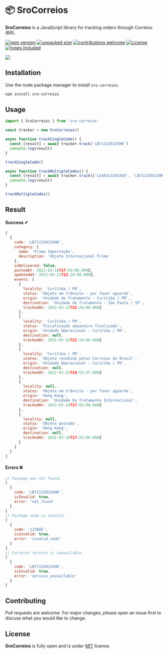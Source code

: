 # 📦 SroCorreios

**SroCorreios** is a JavaScript library for tracking orders through Correios (BR).

[![npm version](https://badge.fury.io/js/sro-correios.svg)](https://www.npmjs.com/package/sro-correios)
[![unpacked size](https://img.shields.io/badge/unpacked%20size-24.1%20kB-informational?color=%234AC41D)](https://www.npmjs.com/package/sro-correios)
[![contributions welcome](https://img.shields.io/badge/contributions-welcome-brightgreen.svg?style=flat&color=%234AC41D)](https://github.com/victoralvesf/sro-correios/issues)
[![License](https://img.shields.io/npm/l/sro-correios?color=%234AC41D)](https://github.com/victoralvesf/sro-correios/blob/master/LICENSE)
[![types included](https://badgen.net/npm/types/sro-correios)](https://www.npmjs.com/package/sro-correios)

<a href="https://www.npmjs.com/package/sro-correios"><img src="https://nodei.co/npm/sro-correios.png"></a>

## Installation

Use the node package manager to install `sro-correios`.

```bash
npm install sro-correios
```

## Usage

```javascript
import { SroCorreios } from 'sro-correios'

const tracker = new SroCorreios()

async function trackSingleCode() {
  const [result] = await tracker.track('LB711320125HK')
  console.log(result)
}

trackSingleCode()

async function trackMultipleCodes() {
  const [result] = await tracker.track(['LE463132624SE', 'LB711320125HK', 'OS803953581BR'])
  console.log(result)
}

trackMultipleCodes()
```

## Result

#### Success ✔

```javascript
[
  {
    code: 'LB711320125HK',
    category: {
      name: 'Prime Importação',
      description: 'Objeto Internacional Prime'
    },
    isDelivered: false,
    postedAt: 2022-03-18T17:55:00.000Z,
    updatedAt: 2022-03-22T22:26:08.000Z,
    events: [
      {
        locality: 'Curitiba / PR',
        status: 'Objeto em trânsito - por favor aguarde',     
        origin: 'Unidade de Tratamento - Curitiba / PR',      
        destination: 'Unidade de Tratamento - São Paulo / SP',
        trackedAt: 2022-03-22T22:26:08.000Z
      },
      {
        locality: 'Curitiba / PR',
        status: 'Fiscalização aduaneira finalizada',
        origin: 'Unidade Operacional - Curitiba / PR',        
        destination: null,
        trackedAt: 2022-03-22T22:24:08.000Z
      },
      {
        locality: 'Curitiba / PR',
        status: 'Objeto recebido pelos Correios do Brasil',   
        origin: 'Unidade Operacional - Curitiba / PR',        
        destination: null,
        trackedAt: 2022-03-22T14:53:37.000Z
      },
      {
        locality: null,
        status: 'Objeto em trânsito - por favor aguarde',
        origin: 'Hong Kong',
        destination: 'Unidade De Tratamento Internacional',
        trackedAt: 2022-03-19T17:03:00.000Z
      },
      {
        locality: null,
        status: 'Objeto postado',
        origin: 'Hong Kong',
        destination: null,
        trackedAt: 2022-03-18T17:55:00.000Z
      }
    ]
  }
]
```

#### Errors ❌

```javascript
// Package was not found.
[
  {
    code: 'LB711320125HK',
    isInvalid: true,
    error: 'not_found'
  }
]
// Package code is invalid.
[
  {
    code: '123ADE',
    isInvalid: true,
    error: 'invalid_code'
  }
]
// Correios service is unavailable.
[
  {
    code: 'LB711320125HK',
    isInvalid: true,
    error: 'service_unavailable'
  }
]
```

## Contributing
Pull requests are welcome. For major changes, please open an issue first to discuss what you would like to change.

## License
**SroCorreios** is fully open and is under [MIT](https://github.com/victoralvesf/sro-correios/blob/master/LICENSE) license.
